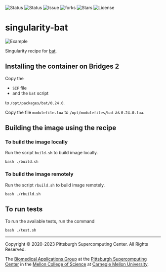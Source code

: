 ![Status](https://github.com/pscedu/singularity-bat/actions/workflows/main.yml/badge.svg)
![Status](https://github.com/pscedu/singularity-bat/actions/workflows/pretty.yml/badge.svg)
![Issue](https://img.shields.io/github/issues/pscedu/singularity-bat)
![forks](https://img.shields.io/github/forks/pscedu/singularity-bat)
![Stars](https://img.shields.io/github/stars/pscedu/singularity-bat)
![License](https://img.shields.io/github/license/pscedu/singularity-bat)

# singularity-bat
![Example](https://camo.githubusercontent.com/7b7c397acc5b91b4c4cf7756015185fe3c5f700f70d256a212de51294a0cf673/68747470733a2f2f696d6775722e636f6d2f724773646e44652e706e67)

Singularity recipe for [bat](https://github.com/sharkdp/bat).

## Installing the container on Bridges 2
Copy the

* `SIF` file
* and the `bat` script

to `/opt/packages/bat/0.24.0`.

Copy the file `modulefile.lua` to `/opt/modulefiles/bat` as `0.24.0.lua`.

## Building the image using the recipe

### To build the image locally
Run the script `build.sh` to build image locally.

```
bash ./build.sh
````

### To build the image remotely
Run the script `rbuild.sh` to build image remotely.

```
bash ./rbuild.sh
```

## To run tests
To run the available tests, run the command

```
bash ./test.sh
```

---
Copyright © 2020-2023 Pittsburgh Supercomputing Center. All Rights Reserved.

The [Biomedical Applications Group](https://www.psc.edu/biomedical-applications/) at the [Pittsburgh Supercomputing Center](http://www.psc.edu) in the [Mellon College of Science](https://www.cmu.edu/mcs/) at [Carnegie Mellon University](http://www.cmu.edu).
